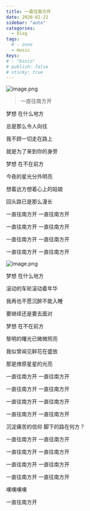 ```yaml
---
title: 一直往南方开
date: 2020-02-22
sidebar: "auto"
categories:
  - blog
tags:
  # - zone
  - music
keys:
# - "bixin"
# publish: false
# sticky: true
---
```


![image.png](https://i.loli.net/2020/02/22/2w6ikKYWPNhZCnc.png)

> 一直往南方开

<!-- <video autoplay="autoplay" loop id="video" controls="" preload="none" poster="https://s2.ax1x.com/2020/02/22/3QDCUx.png" height="416.25" style="object-fit:fill;width:100%">
  <source id="mp4" src="https://s17.aconvert.com/convert/p3r68-cdx67/b54u3-eruk2.mp4" type="video/mp4">
</video> -->

梦想 在什么地方

总是那么令人向往

我不顾一切走在路上

就是为了来到你的身旁

梦想 在不在前方

今夜的星光分外明亮

想着远方想着心上的姑娘

回头路已是那么漫长

一直往南方开 一直往南方开

一直往南方开 一直往南方开

一直往南方开 一直往南方开

一直往南方开 一直往南方开

![image.png](https://i.loli.net/2020/02/22/Z7CQYGU1Owfpdo6.png)

梦想 在什么地方

滚动的车轮滚动着年华

我再也不愿沉醉不能入睡

要继续还是要去面对

梦想 在不在前方

黎明的曙光已微微照亮

我似曾闻见鲜花在盛放

那是燎原星星的光亮

一直往南方开 一直往南方开

一直往南方开 一直往南方开

一直往南方开 一直往南方开

一直往南方开 一直往南方开

沉淀痛苦的信仰 脚下的路在何方？

一直往南方开 一直往南方开

一直往南方开 一直往南方开

一直往南方开 一直往南方开

一直往南方开 一直往南方开

噢噢噢噢

一直往南方开

<audio autoplay="autoplay" loop id="video" controls="" preload="none" style="display: none" >
  <source id="mp3" src="https://bixin.fun/resources/20200222/%E5%85%AC%E8%B7%AF%E4%B9%8B%E6%AD%8C.mp3">
</audio>